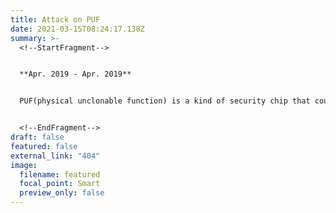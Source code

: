 ```yaml
---
title: Attack on PUF
date: 2021-03-15T08:24:17.138Z
summary: >-
  <!--StartFragment-->


  **Apr. 2019 - Apr. 2019**


  PUF(physical unclonable function) is a kind of security chip that could generate unclonable output by using process variation. This projet used different machine learning models(LR, SVM, CMA-ES) to predict the output of PUF and get approximate result.


  <!--EndFragment-->
draft: false
featured: false
external_link: "404"
image:
  filename: featured
  focal_point: Smart
  preview_only: false
---
```

